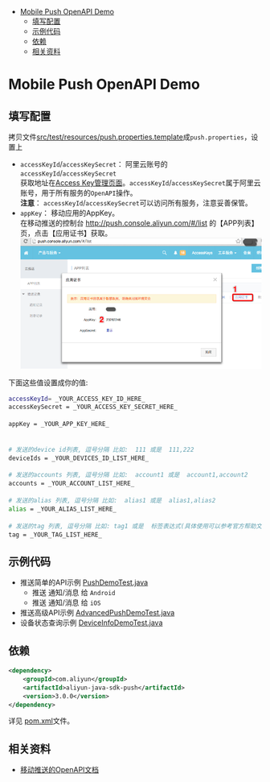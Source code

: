 <!-- START doctoc generated TOC please keep comment here to allow auto update -->
<!-- DON'T EDIT THIS SECTION, INSTEAD RE-RUN doctoc TO UPDATE -->


- [Mobile Push OpenAPI Demo](#mobile-push-openapi-demo)
  - [填写配置](#%E5%A1%AB%E5%86%99%E9%85%8D%E7%BD%AE)
  - [示例代码](#%E7%A4%BA%E4%BE%8B%E4%BB%A3%E7%A0%81)
  - [依赖](#%E4%BE%9D%E8%B5%96)
  - [相关资料](#%E7%9B%B8%E5%85%B3%E8%B5%84%E6%96%99)

<!-- END doctoc generated TOC please keep comment here to allow auto update -->

Mobile Push OpenAPI Demo
=========================

填写配置
----------------

拷贝文件[src/test/resources/push.properties.template](src/test/resources/push.properties.template)成`push.properties`，设置上

- `accessKeyId`/`accessKeySecret`： 阿里云账号的`accessKeyId`/`accessKeySecret`   
    获取地址在[Access Key管理页面](https://ak-console.aliyun.com/#/accesskey)。`accessKeyId`/`accessKeySecret`属于阿里云账号，用于所有服务的`OpenAPI`操作。  
    **注意**： `accessKeyId`/`accessKeySecret`可以访问所有服务，注意妥善保管。
- `appKey`： 移动应用的AppKey。  
    在移动推送的控制台 http://push.console.aliyun.com/#/list 的【APP列表】页，点击【应用证书】获取。  
    ![](get-appkey.png)

下面这些值设置成你的值:

```bash
accessKeyId= _YOUR_ACCESS_KEY_ID_HERE_
accessKeySecret = _YOUR_ACCESS_KEY_SECRET_HERE_

appKey = _YOUR_APP_KEY_HERE_


# 发送的device id列表, 逗号分隔 比如:  111 或是  111,222
deviceIds = _YOUR_DEVICES_ID_LIST_HERE_

# 发送的accounts 列表, 逗号分隔 比如:  account1 或是  account1,account2
accounts = _YOUR_ACCOUNT_LIST_HERE_

# 发送的alias 列表, 逗号分隔 比如:  alias1 或是  alias1,alias2
alias = _YOUR_ALIAS_LIST_HERE_

# 发送的tag 列表, 逗号分隔 比如: tag1 或是  标签表达式(具体使用可以参考官方帮助文档)
tag = _YOUR_TAG_LIST_HERE_
```

示例代码
-----------------

- 推送简单的API示例 [PushDemoTest.java](src/test/java/com/aliyun/demo/push/PushDemoTest.java)
    - 推送 通知/消息 给 `Android`
    - 推送 通知/消息 给 `iOS`
- 推送高级API示例 [AdvancedPushDemoTest.java](src/test/java/com/aliyun/demo/push/AdvancedPushDemoTest.java)
- 设备状态查询示例 [DeviceInfoDemoTest.java](src/test/java/com/aliyun/demo/push/DeviceInfoDemoTest.java)

依赖
-----------------

```xml
<dependency>
    <groupId>com.aliyun</groupId>
    <artifactId>aliyun-java-sdk-push</artifactId>
    <version>3.0.0</version>
</dependency>
```

详见 [pom.xml](pom.xml)文件。

相关资料
-----------------

- [移动推送的OpenAPI文档](https://help.aliyun.com/document_detail/mobilepush/api-reference/openapi.html)
